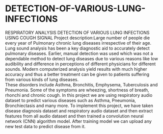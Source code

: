 # DETECTION-OF-VARIOUS-LUNG-INFECTIONS
RESPIRATORY ANALYSIS DETECTION OF VARIOUS LUNG  INFECTIONS USING COUGH SIGNAL
Project description:Large number of people die every year of Pulmonary chronic lung diseases irrespective of their 
age. Lung sound analysis has been a key diagnostic aid to accurately detect pulmonary diseases. 
Earlier, manual detection was used which was not a dependable method to detect lung diseases 
due to various reasons like low audibility and difference in perceptions of different physicians 
for different sounds. Modern computerized analysis yield results with much higher accuracy 
and thus a better treatment can be given to patients suffering from various kinds of lung 
diseases.  
These disorders include Asthma, Bronchitis, Emphysema, Tuberculosis and Pneumonia. 
Some of the symptoms are wheezing, shortness of breath, rhonchi and chronic cough. In this 
project we are using respiratory audio dataset to predict various diseases such as Asthma, 
Pneumonia, Bronchiectasis and many more. To implement this project, we have taken disease 
diagnosis dataset and respiratory audio dataset and then extract features from all audio dataset 
and then trained a convolution neural network (CNN) algorithm model. After training model 
we can upload any new test data to predict disease from it. 
